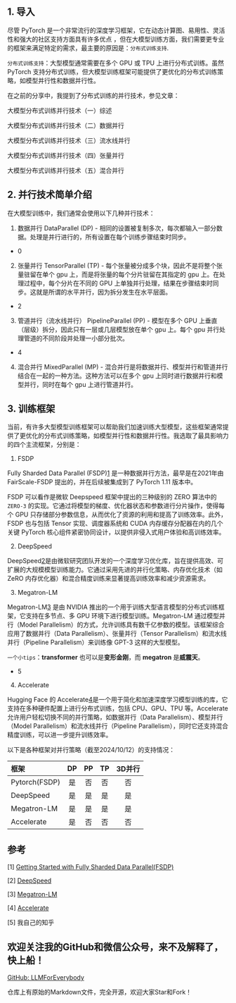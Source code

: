 ## 1. 导入

尽管 PyTorch 是一个非常流行的深度学习框架，它在动态计算图、易用性、灵活性和强大的社区支持方面具有许多优点 ，但在大模型训练方面，我们需要更专业的框架来满足特定的需求，最主要的原因是：`分布式训练支持`.

`分布式训练支持`：大型模型通常需要在多个 GPU 或 TPU 上进行分布式训练。虽然 PyTorch 支持分布式训练，但大模型训练框架可能提供了更优化的分布式训练策略，如模型并行性和数据并行性。 

在之前的分享中，我提到了分布式训练的并行技术，参见文章：

大模型分布式训练并行技术（一）综述

大模型分布式训练并行技术（二）数据并行

大模型分布式训练并行技术（三）流水线并行

大模型分布式训练并行技术（四）张量并行

大模型分布式训练并行技术（五）混合并行

## 2. 并行技术简单介绍

在大模型训练中，我们通常会使用以下几种并行技术：

1. 数据并行 DataParallel  (DP) - 相同的设置被复制多次，每次都输入一部分数据。处理是并行进行的，所有设置在每个训练步骤结束时同步。

- 0

2. 张量并行 TensorParallel (TP) - 每个张量被分成多个块，因此不是将整个张量驻留在单个 gpu 上，而是将张量的每个分片驻留在其指定的 gpu 上。在处理过程中，每个分片在不同的 GPU 上单独并行处理，结果在步骤结束时同步。这就是所谓的水平并行，因为拆分发生在水平层面。

- 2

3. 管道并行（流水线并行） PipelineParallel (PP) - 模型在多个 GPU 上垂直（层级）拆分，因此只有一层或几层模型放在单个 gpu 上。每个 gpu 并行处理管道的不同阶段并处理一小部分批次。

- 4 

4. 混合并行 MixedParallel (MP) - 混合并行是将数据并行、模型并行和管道并行结合在一起的一种方法。这种方法可以在多个 gpu 上同时进行数据并行和模型并行，同时在每个 gpu 上进行管道并行。

## 3. 训练框架

当前，有许多大型模型训练框架可以帮助我们加速训练大型模型，这些框架通常提供了更优化的分布式训练策略，如模型并行性和数据并行性。我选取了最具影响力的四个主流框架，分别是：

1. FSDP

Fully Sharded Data Parallel (FSDP)[1](#refer-anchor-1) 是一种数据并行方法，最早是在2021年由 FairScale-FSDP 提出的，并在后续被集成到了 PyTorch 1.11 版本中。

FSDP 可以看作是微软 Deepspeed 框架中提出的三种级别的 ZERO 算法中的 `ZERO-3` 的实现。它通过将模型的梯度、优化器状态和参数进行分片操作，使得每个 GPU 只存储部分参数信息，从而优化了资源的利用和提高了训练效率。此外，FSDP 也与包括 Tensor 实现、调度器系统和 CUDA 内存缓存分配器在内的几个关键 PyTorch 核心组件紧密协同设计，以提供非侵入式用户体验和高训练效率。

2. DeepSpeed

DeepSpeed[2](#refer-anchor-2)是由微软研究团队开发的一个深度学习优化库，旨在提供高效、可扩展的大规模模型训练能力。它通过采用先进的并行化策略、内存优化技术（如 ZeRO 内存优化器）和混合精度训练来显著提高训练效率和减少资源需求。

3. Megatron-LM

Megatron-LM[3](#refer-anchor-3) 是由 NVIDIA 推出的一个用于训练大型语言模型的分布式训练框架，它支持在多节点、多 GPU 环境下进行模型训练。Megatron-LM 通过模型并行（Model Parallelism）的方式，允许训练具有数千亿参数的模型。该框架综合应用了数据并行（Data Parallelism）、张量并行（Tensor Parallelism）和流水线并行（Pipeline Parallelism）来训练像 GPT-3 这样的大型模型。

`一个小tips`：**transformer** 也可以是**变形金刚**，而 **megatron** 是**威震天**。

- 5

4. Accelerate

Hugging Face 的 Accelerate[4](#refer-anchor-4)是一个用于简化和加速深度学习模型训练的库，它支持在多种硬件配置上进行分布式训练，包括 CPU、GPU、TPU 等。Accelerate 允许用户轻松切换不同的并行策略，如数据并行（Data Parallelism）、模型并行（Model Parallelism）和流水线并行（Pipeline Parallelism），同时它还支持混合精度训练，可以进一步提升训练效率。

以下是各种框架对并行策略（截至2024/10/12）的支持情况：

| 框架 | DP| PP |TP|3D并行|
| :--- |:----:| :----: |:---: |:---: |
| Pytorch(FSDP)|是|否| 否|否|
| DeepSpeed |是| 是|是 |是|
| Megatron-LM|是|是|是|是|
| Accelerate |是|否|否|否|


## 参考

<div id="refer-anchor-1"></div>

[1] [Getting Started with Fully Sharded Data Parallel(FSDP)](https://pytorch.org/tutorials/intermediate/FSDP_tutorial.html)

<div id="refer-anchor-2"></div>

[2] [DeepSpeed](https://github.com/microsoft/DeepSpeed)

<div id="refer-anchor-3"></div>

[3] [Megatron-LM](https://github.com/NVIDIA/Megatron-LM)

<div id="refer-anchor-4"></div>

[4] [Accelerate](https://huggingface.co/docs/accelerate/index)

[5] 我自己的知乎


## 欢迎关注我的GitHub和微信公众号，来不及解释了，快上船！

[GitHub: LLMForEverybody](https://github.com/luhengshiwo/LLMForEverybody)

仓库上有原始的Markdown文件，完全开源，欢迎大家Star和Fork！